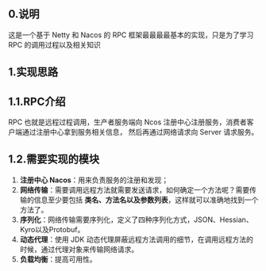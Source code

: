 ## 0.说明
这是一个基于 Netty 和 Nacos 的 RPC 框架最最最最基本的实现，只是为了学习 RPC 的调用过程以及相关知识
## 1.实现思路
## 1.1.RPC介绍
RPC 也就是远程过程调用，生产者服务端向 Ncos 注册中心注册服务，消费者客户端通过注册中心拿到服务相关信息，
然后再通过网络请求向 Server 请求服务。
## 1.2.需要实现的模块
1. **注册中心 Nacos**：用来负责服务的注册和发现；
2. **网络传输**：需要调用远程方法就需要发送请求，如何确定一个方法呢？需要传输的信息至少要包括
**类名、方法名以及参数列表**，这样就可以准确地找到一个方法了。
3. **序列化**：网络传输需要序列化，定义了四种序列化方式，JSON、Hessian、Kyro以及Protobuf。
4. **动态代理**：使用 JDK 动态代理屏蔽远程方法调用的细节，在调用远程方法的时候，通过代理对象来传输网络请求。
5. **负载均衡**：提高可用性。
